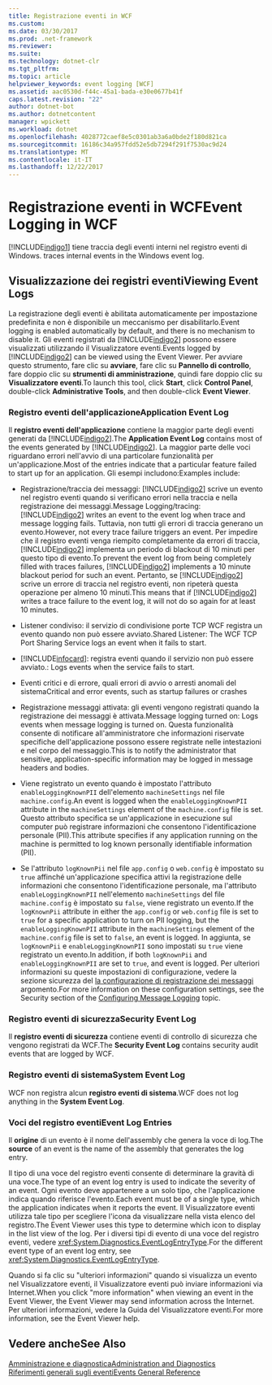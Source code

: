 ```yaml
---
title: Registrazione eventi in WCF
ms.custom: 
ms.date: 03/30/2017
ms.prod: .net-framework
ms.reviewer: 
ms.suite: 
ms.technology: dotnet-clr
ms.tgt_pltfrm: 
ms.topic: article
helpviewer_keywords: event logging [WCF]
ms.assetid: aac0530d-f44c-45a1-bada-e30e0677b41f
caps.latest.revision: "22"
author: dotnet-bot
ms.author: dotnetcontent
manager: wpickett
ms.workload: dotnet
ms.openlocfilehash: 4028772caef8e5c0301ab3a6a0bde2f180d821ca
ms.sourcegitcommit: 16186c34a957fdd52e5db7294f291f7530ac9d24
ms.translationtype: MT
ms.contentlocale: it-IT
ms.lasthandoff: 12/22/2017
---
```

# <a name="event-logging-in-wcf"></a><span data-ttu-id="85ae6-102">Registrazione eventi in WCF</span><span class="sxs-lookup"><span data-stu-id="85ae6-102">Event Logging in WCF</span></span>
[!INCLUDE[indigo1](../../../../../includes/indigo1-md.md)]<span data-ttu-id="85ae6-103"> tiene traccia degli eventi interni nel registro eventi di Windows.</span><span class="sxs-lookup"><span data-stu-id="85ae6-103"> traces internal events in the Windows event log.</span></span>  
  
## <a name="viewing-event-logs"></a><span data-ttu-id="85ae6-104">Visualizzazione dei registri eventi</span><span class="sxs-lookup"><span data-stu-id="85ae6-104">Viewing Event Logs</span></span>  
 <span data-ttu-id="85ae6-105">La registrazione degli eventi è abilitata automaticamente per impostazione predefinita e non è disponibile un meccanismo per disabilitarlo.</span><span class="sxs-lookup"><span data-stu-id="85ae6-105">Event logging is enabled automatically by default, and there is no mechanism to disable it.</span></span> <span data-ttu-id="85ae6-106">Gli eventi registrati da [!INCLUDE[indigo2](../../../../../includes/indigo2-md.md)] possono essere visualizzati utilizzando il Visualizzatore eventi.</span><span class="sxs-lookup"><span data-stu-id="85ae6-106">Events logged by [!INCLUDE[indigo2](../../../../../includes/indigo2-md.md)] can be viewed using the Event Viewer.</span></span> <span data-ttu-id="85ae6-107">Per avviare questo strumento, fare clic su **avviare**, fare clic su **Pannello di controllo**, fare doppio clic su **strumenti di amministrazione**, quindi fare doppio clic su **Visualizzatore eventi**.</span><span class="sxs-lookup"><span data-stu-id="85ae6-107">To launch this tool, click **Start**, click **Control Panel**, double-click **Administrative Tools**, and then double-click **Event Viewer**.</span></span>  
  
### <a name="application-event-log"></a><span data-ttu-id="85ae6-108">Registro eventi dell'applicazione</span><span class="sxs-lookup"><span data-stu-id="85ae6-108">Application Event Log</span></span>  
 <span data-ttu-id="85ae6-109">Il **registro eventi dell'applicazione** contiene la maggior parte degli eventi generati da [!INCLUDE[indigo2](../../../../../includes/indigo2-md.md)].</span><span class="sxs-lookup"><span data-stu-id="85ae6-109">The **Application Event Log** contains most of the events generated by [!INCLUDE[indigo2](../../../../../includes/indigo2-md.md)].</span></span> <span data-ttu-id="85ae6-110">La maggior parte delle voci riguardano errori nell'avvio di una particolare funzionalità per un'applicazione.</span><span class="sxs-lookup"><span data-stu-id="85ae6-110">Most of the entries indicate that a particular feature failed to start up for an application.</span></span> <span data-ttu-id="85ae6-111">Gli esempi includono:</span><span class="sxs-lookup"><span data-stu-id="85ae6-111">Examples include:</span></span>  
  
-   <span data-ttu-id="85ae6-112">Registrazione/traccia dei messaggi: [!INCLUDE[indigo2](../../../../../includes/indigo2-md.md)] scrive un evento nel registro eventi quando si verificano errori nella traccia e nella registrazione dei messaggi.</span><span class="sxs-lookup"><span data-stu-id="85ae6-112">Message Logging/tracing: [!INCLUDE[indigo2](../../../../../includes/indigo2-md.md)] writes an event to the event log when trace and message logging fails.</span></span> <span data-ttu-id="85ae6-113">Tuttavia, non tutti gli errori di traccia generano un evento.</span><span class="sxs-lookup"><span data-stu-id="85ae6-113">However, not every trace failure triggers an event.</span></span> <span data-ttu-id="85ae6-114">Per impedire che il registro eventi venga riempito completamente da errori di traccia, [!INCLUDE[indigo2](../../../../../includes/indigo2-md.md)] implementa un periodo di blackout di 10 minuti per questo tipo di evento.</span><span class="sxs-lookup"><span data-stu-id="85ae6-114">To prevent the event log from being completely filled with traces failures, [!INCLUDE[indigo2](../../../../../includes/indigo2-md.md)] implements a 10 minute blackout period for such an event.</span></span> <span data-ttu-id="85ae6-115">Pertanto, se [!INCLUDE[indigo2](../../../../../includes/indigo2-md.md)] scrive un errore di traccia nel registro eventi, non ripeterà questa operazione per almeno 10 minuti.</span><span class="sxs-lookup"><span data-stu-id="85ae6-115">This means that if [!INCLUDE[indigo2](../../../../../includes/indigo2-md.md)] writes a trace failure to the event log, it will not do so again for at least 10 minutes.</span></span>  
  
-   <span data-ttu-id="85ae6-116">Listener condiviso: il servizio di condivisione porte TCP WCF registra un evento quando non può essere avviato.</span><span class="sxs-lookup"><span data-stu-id="85ae6-116">Shared Listener: The WCF TCP Port Sharing Service logs an event when it fails to start.</span></span>  
  
-   [!INCLUDE[infocard](../../../../../includes/infocard-md.md)]<span data-ttu-id="85ae6-117">: registra eventi quando il servizio non può essere avviato.</span><span class="sxs-lookup"><span data-stu-id="85ae6-117">: Logs events when the service fails to start.</span></span>  
  
-   <span data-ttu-id="85ae6-118">Eventi critici e di errore, quali errori di avvio o arresti anomali del sistema</span><span class="sxs-lookup"><span data-stu-id="85ae6-118">Critical and error events, such as startup failures or crashes</span></span>  
  
-   <span data-ttu-id="85ae6-119">Registrazione messaggi attivata: gli eventi vengono registrati quando la registrazione dei messaggi è attivata.</span><span class="sxs-lookup"><span data-stu-id="85ae6-119">Message logging turned on: Logs events when message logging is turned on.</span></span> <span data-ttu-id="85ae6-120">Questa funzionalità consente di notificare all'amministratore che informazioni riservate specifiche dell'applicazione possono essere registrate nelle intestazioni e nel corpo del messaggio.</span><span class="sxs-lookup"><span data-stu-id="85ae6-120">This is to notify the administrator that sensitive, application-specific information may be logged in message headers and bodies.</span></span>  
  
-   <span data-ttu-id="85ae6-121">Viene registrato un evento quando è impostato l'attributo `enableLoggingKnownPII` dell'elemento `machineSettings` nel file `machine.config`.</span><span class="sxs-lookup"><span data-stu-id="85ae6-121">An event is logged when the `enableLoggingKnownPII` attribute in the `machineSettings` element of the `machine.config` file is set.</span></span> <span data-ttu-id="85ae6-122">Questo attributo specifica se un'applicazione in esecuzione sul computer può registrare informazioni che consentono l'identificazione personale (PII).</span><span class="sxs-lookup"><span data-stu-id="85ae6-122">This attribute specifies if any application running on the machine is permitted to log known personally identifiable information (PII).</span></span>  
  
-   <span data-ttu-id="85ae6-123">Se l'attributo `logKnownPii` nel file `app.config` o `web.config` è impostato su `true` affinché un'applicazione specifica attivi la registrazione delle informazioni che consentono l'identificazione personale, ma l'attributo `enableLoggingKnownPII` nell'elemento `machineSettings` del file `machine.config` è impostato su `false`, viene registrato un evento.</span><span class="sxs-lookup"><span data-stu-id="85ae6-123">If the `logKnownPii` attribute in either the `app.config` or `web.config` file is set to `true` for a specific application to turn on PII logging, but the `enableLoggingKnownPII` attribute in the `machineSettings` element of the `machine.config` file is set to `false`, an event is logged.</span></span> <span data-ttu-id="85ae6-124">In aggiunta, se `logKnownPii` e `enableLoggingKnownPII` sono impostati su `true` viene registrato un evento.</span><span class="sxs-lookup"><span data-stu-id="85ae6-124">In addition, if both `logKnownPii` and `enableLoggingKnownPII` are set to `true`, and event is logged.</span></span> <span data-ttu-id="85ae6-125">Per ulteriori informazioni su queste impostazioni di configurazione, vedere la sezione sicurezza del [la configurazione di registrazione dei messaggi](../../../../../docs/framework/wcf/diagnostics/configuring-message-logging.md) argomento.</span><span class="sxs-lookup"><span data-stu-id="85ae6-125">For more information on these configuration settings, see the Security section of the [Configuring Message Logging](../../../../../docs/framework/wcf/diagnostics/configuring-message-logging.md) topic.</span></span>  
  
### <a name="security-event-log"></a><span data-ttu-id="85ae6-126">Registro eventi di sicurezza</span><span class="sxs-lookup"><span data-stu-id="85ae6-126">Security Event Log</span></span>  
 <span data-ttu-id="85ae6-127">Il **registro eventi di sicurezza** contiene eventi di controllo di sicurezza che vengono registrati da WCF.</span><span class="sxs-lookup"><span data-stu-id="85ae6-127">The **Security Event Log** contains security audit events that are logged by WCF.</span></span>  
  
### <a name="system-event-log"></a><span data-ttu-id="85ae6-128">Registro eventi di sistema</span><span class="sxs-lookup"><span data-stu-id="85ae6-128">System Event Log</span></span>  
 <span data-ttu-id="85ae6-129">WCF non registra alcun **registro eventi di sistema**.</span><span class="sxs-lookup"><span data-stu-id="85ae6-129">WCF does not log anything in the **System Event Log**.</span></span>  
  
### <a name="event-log-entries"></a><span data-ttu-id="85ae6-130">Voci del registro eventi</span><span class="sxs-lookup"><span data-stu-id="85ae6-130">Event Log Entries</span></span>  
 <span data-ttu-id="85ae6-131">Il **origine** di un evento è il nome dell'assembly che genera la voce di log.</span><span class="sxs-lookup"><span data-stu-id="85ae6-131">The **source** of an event is the name of the assembly that generates the log entry.</span></span>  
  
 <span data-ttu-id="85ae6-132">Il tipo di una voce del registro eventi consente di determinare la gravità di una voce.</span><span class="sxs-lookup"><span data-stu-id="85ae6-132">The type of an event log entry is used to indicate the severity of an event.</span></span> <span data-ttu-id="85ae6-133">Ogni evento deve appartenere a un solo tipo, che l'applicazione indica quando riferisce l'evento.</span><span class="sxs-lookup"><span data-stu-id="85ae6-133">Each event must be of a single type, which the application indicates when it reports the event.</span></span> <span data-ttu-id="85ae6-134">Il Visualizzatore eventi utilizza tale tipo per scegliere l'icona da visualizzare nella vista elenco del registro.</span><span class="sxs-lookup"><span data-stu-id="85ae6-134">The Event Viewer uses this type to determine which icon to display in the list view of the log.</span></span> <span data-ttu-id="85ae6-135">Per i diversi tipi di evento di una voce del registro eventi, vedere <xref:System.Diagnostics.EventLogEntryType>.</span><span class="sxs-lookup"><span data-stu-id="85ae6-135">For the different event type of an event log entry, see <xref:System.Diagnostics.EventLogEntryType>.</span></span>  
  
 <span data-ttu-id="85ae6-136">Quando si fa clic su "ulteriori informazioni" quando si visualizza un evento nel Visualizzatore eventi, il Visualizzatore eventi può inviare informazioni via Internet.</span><span class="sxs-lookup"><span data-stu-id="85ae6-136">When you click "more information" when viewing an event in the Event Viewer, the Event Viewer may send information across the Internet.</span></span> <span data-ttu-id="85ae6-137">Per ulteriori informazioni, vedere la Guida del Visualizzatore eventi.</span><span class="sxs-lookup"><span data-stu-id="85ae6-137">For more information, see the Event Viewer help.</span></span>  
  
## <a name="see-also"></a><span data-ttu-id="85ae6-138">Vedere anche</span><span class="sxs-lookup"><span data-stu-id="85ae6-138">See Also</span></span>  
 [<span data-ttu-id="85ae6-139">Amministrazione e diagnostica</span><span class="sxs-lookup"><span data-stu-id="85ae6-139">Administration and Diagnostics</span></span>](../../../../../docs/framework/wcf/diagnostics/index.md)  
 [<span data-ttu-id="85ae6-140">Riferimenti generali sugli eventi</span><span class="sxs-lookup"><span data-stu-id="85ae6-140">Events General Reference</span></span>](../../../../../docs/framework/wcf/diagnostics/event-logging/events-general-reference.md)

